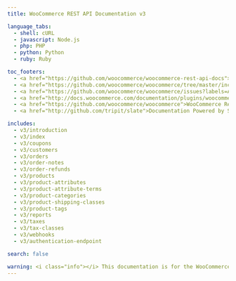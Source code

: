 ```yaml
---
title: WooCommerce REST API Documentation v3

language_tabs:
  - shell: cURL
  - javascript: Node.js
  - php: PHP
  - python: Python
  - ruby: Ruby

toc_footers:
  - <a href="https://github.com/woocommerce/woocommerce-rest-api-docs">Contributing to WC REST API Docs</a>
  - <a href="https://github.com/woocommerce/woocommerce/tree/master/includes/api">REST API Source on GitHub</a>
  - <a href="https://github.com/woocommerce/woocommerce/issues?labels=API&amp;page=1&amp;state=open">REST API Issues</a>
  - <a href="http://docs.woocommerce.com/documentation/plugins/woocommerce/">WooCommerce Documentation</a>
  - <a href="https://github.com/woocommerce/woocommerce">WooCommerce Repository</a>
  - <a href="http://github.com/tripit/slate">Documentation Powered by Slate</a>

includes:
  - v3/introduction
  - v3/index
  - v3/coupons
  - v3/customers
  - v3/orders
  - v3/order-notes
  - v3/order-refunds
  - v3/products
  - v3/product-attributes
  - v3/product-attribute-terms
  - v3/product-categories
  - v3/product-shipping-classes
  - v3/product-tags
  - v3/reports
  - v3/taxes
  - v3/tax-classes
  - v3/webhooks
  - v3/authentication-endpoint

search: false

warning: <i class="info"></i> This documentation is for the WooCommerce API v3 API which is now deprecated. <a href="http://woocommerce.github.io/woocommerce-rest-api-docs/">Please use the latest REST API version</a>.
---
```

